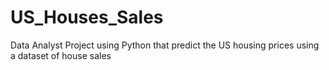 # US_Houses_Sales
Data Analyst Project using Python that predict the US housing prices using a dataset of house sales
